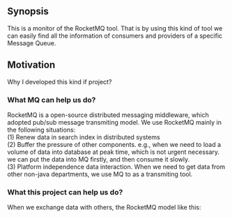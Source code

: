 ## Synopsis
This is a monitor of the RocketMQ tool. That is by using this kind of tool we can easily find all the information of consumers and providers of a specific Message Queue.

## Motivation
Why I developed this kind if project?</br>

  ### What MQ can help us do?
  RocketMQ is a open-source distributed messaging middleware, which adopted pub/sub message transmiting model. We use RocketMQ mainly in the following situations:</br>
  (1) Renew data in search index in distributed systems</br>
  (2) Buffer the pressure of other components. e.g., when we need to load a volume of data into database at peak time, 
  which is not urgent necessary. we can put the data into MQ firstly, and then consume it slowly.</br>
  (3) Platform independence data interaction. When we need to get data from other non-java departments, we use MQ to as a transmiting tool.
  ### What this project can help us do?
  When we exchange data with others, the RocketMQ model like this:
